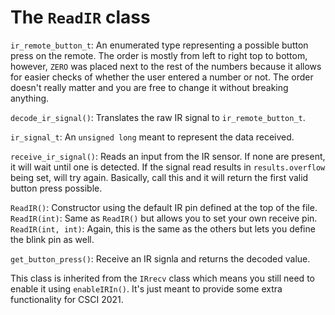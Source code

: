 The `ReadIR` class
==================

`ir_remote_button_t`: An enumerated type representing a possible button press on the remote. 
The order is mostly from left to right top to bottom, however, `ZERO` was placed next to the rest
of the numbers because it allows for easier checks of whether the user entered a number or not.
The order doesn't really matter and you are free to change it without breaking anything. 

`decode_ir_signal()`: Translates the raw IR signal to `ir_remote_button_t`.

`ir_signal_t`: An `unsigned long` meant to represent the data received.

`receive_ir_signal()`: Reads an input from the IR sensor. If none are present, it will wait
until one is detected. If the signal read results in `results.overflow` being set, will try
again. Basically, call this and it will return the first valid button press possible.

`ReadIR()`: Constructor using the default IR pin defined at the top of the file.
`ReadIR(int)`: Same as `ReadIR()` but allows you to set your own receive pin.
`ReadIR(int, int)`: Again, this is the same as the others but lets you define the blink pin as
well.

`get_button_press()`: Receive an IR signla and returns the decoded value.

This class is inherited from the `IRrecv` class which means you still need to enable it using `enableIRIn()`. It's just meant to provide some extra functionality for CSCI 2021.
